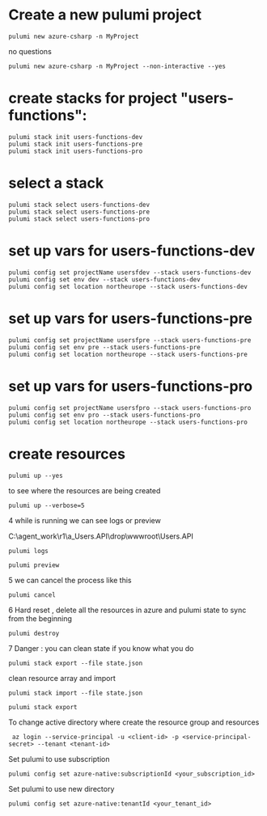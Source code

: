 # Create a new pulumi project
```
pulumi new azure-csharp -n MyProject
```
no questions
```
pulumi new azure-csharp -n MyProject --non-interactive --yes
```

# create stacks for project "users-functions":
```
pulumi stack init users-functions-dev
pulumi stack init users-functions-pre
pulumi stack init users-functions-pro
```

# select a stack
```
pulumi stack select users-functions-dev
pulumi stack select users-functions-pre
pulumi stack select users-functions-pro
```

# set up vars for users-functions-dev
```
pulumi config set projectName usersfdev --stack users-functions-dev
pulumi config set env dev --stack users-functions-dev
pulumi config set location northeurope --stack users-functions-dev
```

# set up vars for users-functions-pre
```
pulumi config set projectName usersfpre --stack users-functions-pre
pulumi config set env pre --stack users-functions-pre
pulumi config set location northeurope --stack users-functions-pre
```

# set up vars for users-functions-pro
```
pulumi config set projectName usersfpro --stack users-functions-pro
pulumi config set env pro --stack users-functions-pro
pulumi config set location northeurope --stack users-functions-pro
```

# create resources
```
pulumi up --yes
```

to see where the resources are being created
```
pulumi up --verbose=5
```

4 while is running we can see logs or preview

C:\agent\_work\r1\a\_Users.API\drop\wwwroot\Users.API
```
pulumi logs
```

```
pulumi preview
```

5 we can cancel the process like this

```
pulumi cancel
```

6 Hard reset , delete all the resources in azure and pulumi state to sync from the beginning

```
pulumi destroy
```

7 Danger : you can clean state if you know what you do
```
pulumi stack export --file state.json
```

clean resource array  and import

```
pulumi stack import --file state.json
```

```
pulumi stack export
```

To change active directory where create the resource group and resources
```
 az login --service-principal -u <client-id> -p <service-principal-secret> --tenant <tenant-id>
```

Set pulumi to use subscription
```
pulumi config set azure-native:subscriptionId <your_subscription_id>
```

Set pulumi to use new directory
```
pulumi config set azure-native:tenantId <your_tenant_id>
```